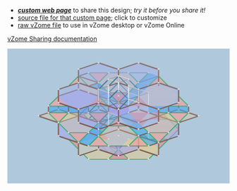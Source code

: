 
 - [***custom web page***][post] to share this design; *try it before you share it!*
 - [source file for that custom page][source]; click to customize
 - [raw vZome file][raw] to use in vZome desktop or vZome Online

[vZome Sharing documentation](https://vzome.github.io/vzome/sharing.html#how-it-works)

![Image](<6-fold planes.png>)


[post]: <https://John-Kostick.github.io/vzome-sharing/2021/12/16/6-fold planes-19-22-19.html>
[source]: <https://github.com/John-Kostick/vzome-sharing/edit/main/_posts/2021-12-16-6-fold planes-19-22-19.md>
[raw]: <https://raw.githubusercontent.com/John-Kostick/vzome-sharing/main/2021/12/16/19-22-19-6-fold planes/6-fold planes.vZome>